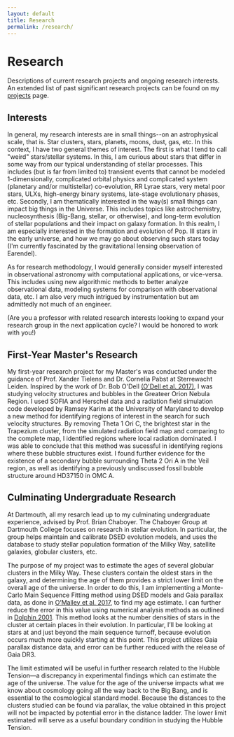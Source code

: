 ```yaml
---
layout: default
title: Research
permalink: /research/
---
```


# Research
Descriptions of current research projects and ongoing research interests.
<br>An extended list of past significant research projects can be found on my <a href="http://www.catherineslaughter.space/projects/">projects</a> page.

## Interests
In general, my research interests are in small things--on an astrophysical scale, that is. Star clusters, stars, planets, moons, dust, gas, etc. In this context, I have two general themes of interest. The first is what I tend to call "weird" stars/stellar systems. In this, I am curious about stars that differ in some way from our typical understanding of stellar processes. This includes (but is far from limited to) transient events that cannot be modeled 1-dimensionally, complicated orbital physics and complicated system (planetary and/or multistellar) co-evolution, RR Lyrae stars, very metal poor stars, ULXs, high-energy binary systems, late-stage evolutionary phases, etc. Secondly, I am thematically interested in the way(s) small things can impact big things in the Universe. This includes topics like astrochemistry, nucleosynthesis (Big-Bang, stellar, or otherwise), and long-term evolution of stellar populations and their impact on galaxy formation. In this realm, I am especially interested in the formation and evolution of Pop. III stars in the early universe, and how we may go about observing such stars today (I'm currently fascinated by the gravitational lensing observation of Earendel).

As for research methodology, I would generally consider myself interested in observational astronomy with computational applications, or vice-versa. This includes using new algorithmic methods to better analyze observational data, modeling systems for comparison with observational data, etc. I am also very much intrigued by instrumentation but am admittedly not much of an engineer.

(Are you a professor with related research interests looking to expand your research group in the next application cycle? I would be honored to work with you!)

## First-Year Master's Research
My first-year research project for my Master's was conducted under the guidance of Prof. Xander Tielens and Dr. Cornelia Pabst at Sterrewacht Leiden. Inspired by the work of Dr. Bob O'Dell [(O'Dell et al. 2017)](https://ui.adsabs.harvard.edu/abs/2017ApJ...837..151O/abstract), I was studying velocity structures and bubbles in the Greateer Orion Nebula Region. I used SOFIA and Herschel data and a radiation field simulation code developed by Ramsey Karim at the University of Maryland to develop a new method for identifying regions of interest in the search for such velocity structures. By removing Theta 1 Ori C, the brightest star in the Trapezium cluster, from the simulated radiation field map and comparing to the complete map, I identified regions where local radiation dominated. I was able to conclude that this method was sucessful in identifying regions where these bubble structures exist. I found further evidence for the existence of a secondary bubble surrounding Theta 2 Ori A in the Veil region, as well as identifying a previously undiscussed fossil bubble structure around HD37150 in OMC A.

## Culminating Undergraduate Research
At Dartmouth, all my resarch lead up to my culminating undergraduate experience, advised by Prof. Brian Chaboyer. The Chaboyer Group at Dartmouth College focuses on research in stellar evolution. In particular, the group helps maintain and calibrate DSED evolution models, and uses the database to study stellar population formation of the Milky Way, satellite galaxies, globular clusters, etc.

The purpose of my project was to estimate the ages of several globular clusters in the Milky Way. These clusters contain the oldest stars in the galaxy, and determining the age of them provides a strict lower limit on the overall age of the universe. In order to do this, I am implementing a Monte-Carlo Main Sequence Fitting method using DSED models and Gaia parallax data, as done in <a href="https://iopscience.iop.org/article/10.3847/1538-4357/aa6574" target="_blank">O’Malley et al. 2017</a>, to find my age estimate. I can further reduce the error in this value using numerical analysis methods as outlined in  <a href="https://academic.oup.com/mnras/article/332/1/91/975077" target="_blank">Dolphin 2001</a>. This method looks at the number densities of stars in the cluster at certain places in their evolution. In particular, I’ll be looking at stars at and just beyond the main sequence turnoff, because evolution occurs much more quickly starting at this point. This project utilizes Gaia parallax distance data, and error can be further reduced with the release of Gaia DR3. 

The limit estimated will be useful in further research related to the Hubble Tension—a discrepancy in experimental findings which can estimate the age of the universe. The value for the age of the universe impacts what we know about cosmology going all the way back to the Big Bang, and is essential to the cosmological standard model. Because the distances to the clusters studied can be found via parallax, the value obtained in this project will not be impacted by potential error in the distance ladder. The lower limit estimated will serve as a useful boundary condition in studying the Hubble Tension.

